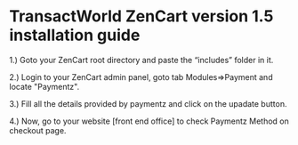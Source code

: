 # TransactWorld ZenCart version 1.5 installation guide
1.) Goto your ZenCart root directory and paste the “includes” folder in it.

2.) Login to your ZenCart admin panel, goto tab Modules=>Payment and locate "Paymentz".

3.) Fill all the details provided by paymentz and click on the upadate button.

4.) Now, go to your website [front end office] to check Paymentz Method on checkout page.


